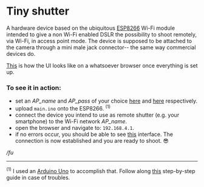 # Tiny shutter

A hardware device based on the ubiquitous [ESP8266](http://esp8266.net) Wi-Fi module intended to give a 
non Wi-Fi enabled DSLR the possibility to shoot remotely, via Wi-Fi,  in access point mode.
The device is supposed to be attached to the camera through a mini male jack connector-- the same way commercial devices do.

[This](https://fu0x11.github.io/tiny-shutter/) is how the UI looks like on a whatsoever browser once everything is set up.


### To see it in action:
* set an *AP_name* and *AP_pass* of your choice [here](https://github.com/fu0x11/tiny-shutter/blob/master/main.ino#L143) and [here](https://github.com/fu0x11/tiny-shutter/blob/master/main.ino#L144) respectively.
* upload `main.ino` onto the ESP8266. <sup>(1)</sup>
* connect the device you intend to use as remote shutter (e.g. your smartphone) to the Wi-Fi network *AP_name*.
* open the browser and navigate to: `192.168.4.1`.
* if no errors occur, you should be able to see [this](https://fu0x11.github.io/tiny-shutter/) interface. The connection is now established and you are ready to shoot. :sunglasses:


<!-- [This]() is the schematic of the device. -->

*/fu*

---------
<sup>(1)</sup> I used an [Arduino Uno](https://www.arduino.cc/en/main/ArduinoBoardUno) to accomplish that. Follow along [this](https://www.youtube.com/watch?v=P_ecAFpUADU) step-by-step guide in case of troubles.

